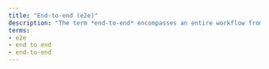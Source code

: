 ```yaml
---
title: "End-to-end (e2e)"
description: "The term *end-to-end* encompasses an entire workflow from start to finish."
terms:
- e2e
- end to end
- end-to-end
---
```

